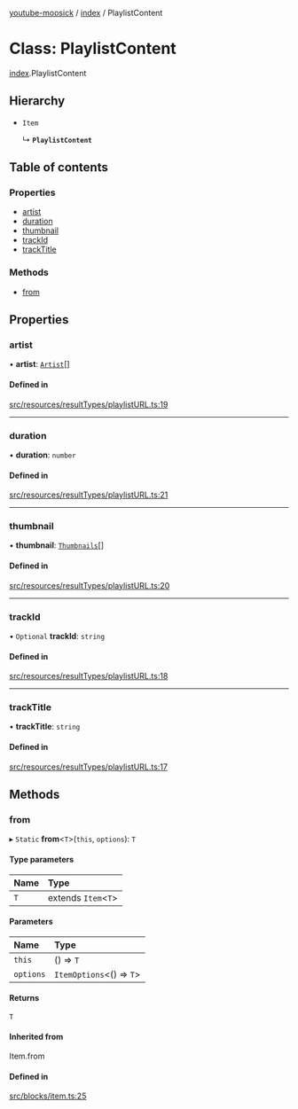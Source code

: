 [youtube-moosick](../README.md) / [index](../modules/index.md) / PlaylistContent

# Class: PlaylistContent

[index](../modules/index.md).PlaylistContent

## Hierarchy

- `Item`

  ↳ **`PlaylistContent`**

## Table of contents

### Properties

- [artist](index.PlaylistContent.md#artist)
- [duration](index.PlaylistContent.md#duration)
- [thumbnail](index.PlaylistContent.md#thumbnail)
- [trackId](index.PlaylistContent.md#trackid)
- [trackTitle](index.PlaylistContent.md#tracktitle)

### Methods

- [from](index.PlaylistContent.md#from)

## Properties

### artist

• **artist**: [`Artist`](index.Artist.md)[]

#### Defined in

[src/resources/resultTypes/playlistURL.ts:19](https://github.com/EvasiveXkiller/youtube-moosick/blob/b21cfe6/src/resources/resultTypes/playlistURL.ts#L19)

___

### duration

• **duration**: `number`

#### Defined in

[src/resources/resultTypes/playlistURL.ts:21](https://github.com/EvasiveXkiller/youtube-moosick/blob/b21cfe6/src/resources/resultTypes/playlistURL.ts#L21)

___

### thumbnail

• **thumbnail**: [`Thumbnails`](index.Thumbnails.md)[]

#### Defined in

[src/resources/resultTypes/playlistURL.ts:20](https://github.com/EvasiveXkiller/youtube-moosick/blob/b21cfe6/src/resources/resultTypes/playlistURL.ts#L20)

___

### trackId

• `Optional` **trackId**: `string`

#### Defined in

[src/resources/resultTypes/playlistURL.ts:18](https://github.com/EvasiveXkiller/youtube-moosick/blob/b21cfe6/src/resources/resultTypes/playlistURL.ts#L18)

___

### trackTitle

• **trackTitle**: `string`

#### Defined in

[src/resources/resultTypes/playlistURL.ts:17](https://github.com/EvasiveXkiller/youtube-moosick/blob/b21cfe6/src/resources/resultTypes/playlistURL.ts#L17)

## Methods

### from

▸ `Static` **from**<`T`\>(`this`, `options`): `T`

#### Type parameters

| Name | Type |
| :------ | :------ |
| `T` | extends `Item`<`T`\> |

#### Parameters

| Name | Type |
| :------ | :------ |
| `this` | () => `T` |
| `options` | `ItemOptions`<() => `T`\> |

#### Returns

`T`

#### Inherited from

Item.from

#### Defined in

[src/blocks/item.ts:25](https://github.com/EvasiveXkiller/youtube-moosick/blob/b21cfe6/src/blocks/item.ts#L25)
